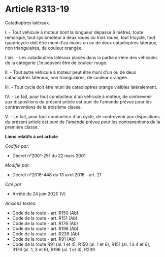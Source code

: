 # Article R313-19

Catadioptres latéraux.

I. - Tout véhicule à moteur dont la longueur dépasse 6 mètres, toute remorque, tout cyclomoteur à deux roues ou trois roues,
tout tricycle, tout quadricycle doit être muni d'au moins un ou de deux catadioptres latéraux, non triangulaires, de couleur
orangée.

I bis. - Les catadioptres latéraux placés dans la partie arrière des véhicules de la catégorie L1e peuvent être de couleur
rouge. 

II. - Tout autre véhicule à moteur peut être muni d'un ou de deux catadioptres latéraux, non triangulaires, de couleur
orangée.

III. - Tout cycle doit être muni de catadioptres orange visibles latéralement.

IV. - Le fait, pour tout conducteur d'un véhicule à moteur, de contrevenir aux dispositions du présent article est puni de
l'amende prévue pour les contraventions de la troisième classe.

V. - Le fait, pour tout conducteur d'un cycle, de contrevenir aux dispositions du présent article est puni de l'amende prévue
pour les contraventions de la première classe.

**Liens relatifs à cet article**

_Codifié par_:

  - Décret n°2001-251 du 22 mars 2001

_Modifié par_:

  - Décret n°2016-448 du 13 avril 2016 - art. 21

_Cité par_:

  - Arrêté du 24 juin 2020 (V)

_Anciens textes_:

  - Code de la route - art. R150 (Ab)
  - Code de la route - art. R151 (Ab)
  - Code de la route - art. R176 (Ab)
  - Code de la route - art. R196 (Ab)
  - Code de la route - art. R239 (Ab)
  - Code de la route - art. R91 (Ab)
  - Code de la route R91 (al. 1 et 4), R150 (al. 1 et 6), R151 (al. 1 à 4  et 6), R176 (al. 1, 3 et 6), R196 (al. 1 et 3), R239
